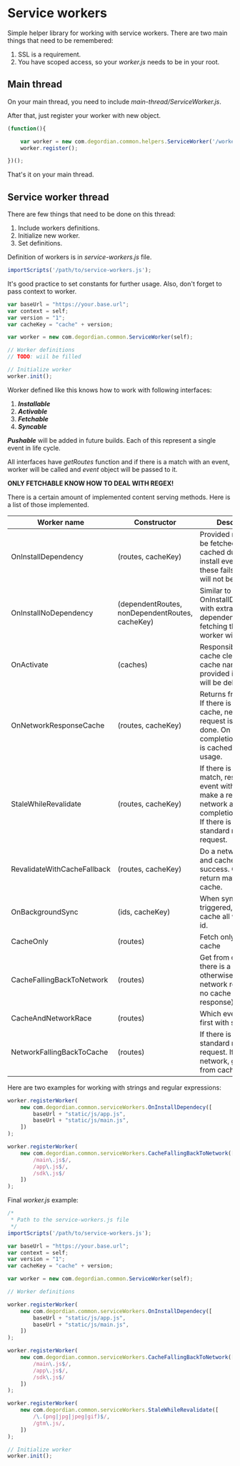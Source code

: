 # Service workers

Simple helper library for working with service workers. There are two main things that need to be remembered:

1. SSL is a requirement.
2. You have scoped access, so your *worker.js* needs to be in your root.
 
## Main thread
 
 On your main thread, you need to include *main-thread/ServiceWorker.js*.
 
 After that, just register your worker with new object.
 
 ```javascript
 (function(){
 
     var worker = new com.degordian.common.helpers.ServiceWorker('/worker.example.js');
     worker.register();
 
 })();
 ```
 
 That's it on your main thread.
 
 
## Service worker thread
 
 There are few things that need to be done on this thread:
 1. Include workers definitions.
 2. Initialize new worker.
 3. Set definitions.
 
 

Definition of workers is in *service-workers.js* file.
 ```javascript
 importScripts('/path/to/service-workers.js');
 ```

It's good practice to set constants for further usage. Also, don't forget to pass context to worker.
 ```javascript
 var baseUrl = "https://your.base.url";
 var context = self;
 var version = "1";
 var cacheKey = "cache" + version;
 
 var worker = new com.degordian.common.ServiceWorker(self);
 
 // Worker definitions
 // TODO: wiil be filled
 
 // Initialize worker
 worker.init();
 ```
 
Worker defined like this knows how to work with following interfaces:
 1. _**Installable**_
 2. _**Activable**_
 3. _**Fetchable**_
 4. _**Syncable**_
 
_**Pushable**_ will be added in future builds. Each of this represent a single event in life cycle.

All interfaces have _getRoutes_ function and if there is a match with an event, worker will be called and _event_ object will be passed to it. 
 
**ONLY FETCHABLE KNOW HOW TO DEAL WITH REGEX!**
 
There is a certain amount of implemented content serving methods.
 Here is a list of those implemented.
 
 Worker name | Constructor | Description | Interfaces
  ---------- | ----------- | ----------- | ----------
  OnInstallDependency | (routes, cacheKey) | Provided routes will be fetched and cached during the install event. If any of these fails, worker will not be installed. | _**Installable**_
  OnInstallNoDependency | (dependentRoutes, nonDependentRoutes, cacheKey) | Similar to OnInstallDependency, with extra of non dependent files (if fetching those fails, worker will still install) | _**Installable**_
  OnActivate | (caches) | Responsible for cache clearing. If cache name is not provided in caches, it will be deleted.  | _**Activable**_
  OnNetworkResponseCache | (routes, cacheKey) | Returns from cache. If there is no match in cache, network request is normally done. On it's completion, response is cached for further usage. | _**Fetchable**_
  StaleWhileRevalidate | (routes, cacheKey) | If there is a cache match, respond to event with that and make a request to network and upon completion cache it. If there is no cache, standard network request. | _**Fetchable**_
  RevalidateWithCacheFallback | (routes, cacheKey) | Do a network request and cache on success. On failure, return match from cache. | _**Fetchable**_
  OnBackgroundSync | (ids, cacheKey) | When sync event is triggered, put to cache all with event id. | _**Syncable**_
  CacheOnly | (routes) | Fetch only from cache | _**Fetchable**_
  CacheFallingBackToNetwork | (routes) | Get from cache if there is a match, otherwise standard network request (with no cache at response) | _**Fetchable**_
  CacheAndNetworkRace | (routes) | Which ever responds first with success. | _**Fetchable**_
  NetworkFallingBackToCache | (routes) | If there is network, standard network request. If there is no network, get a match from cache. | _**Fetchable**_
  
  
  Here are two examples for working with strings and regular expressions:
  

```javascript
worker.registerWorker(
    new com.degordian.common.serviceWorkers.OnInstallDependecy([
        baseUrl + "static/js/app.js",
        baseUrl + "static/js/main.js",
    ])
);
```
```javascript
worker.registerWorker(
    new com.degordian.common.serviceWorkers.CacheFallingBackToNetwork([
        /main\.js$/,
        /app\.js$/,
        /sdk\.js$/
    ])
);
```


Final _worker.js_ example:
```javascript
/*
 * Path to the service-workers.js file
 */
importScripts('/path/to/service-workers.js');

var baseUrl = "https://your.base.url";
var context = self;
var version = "1";
var cacheKey = "cache" + version;

var worker = new com.degordian.common.ServiceWorker(self);

// Worker definitions

worker.registerWorker(
    new com.degordian.common.serviceWorkers.OnInstallDependecy([
        baseUrl + "static/js/app.js",
        baseUrl + "static/js/main.js",
    ])
);

worker.registerWorker(
    new com.degordian.common.serviceWorkers.CacheFallingBackToNetwork([
        /main\.js$/,
        /app\.js$/,
        /sdk\.js$/
    ])
);

worker.registerWorker(
    new com.degordian.common.serviceWorkers.StaleWhileRevalidate([
        /\.(png|jpg|jpeg|gif)$/,
        /gtm\.js/,
    ])
);

// Initialize worker
worker.init();
```
